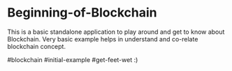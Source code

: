 # Beginning-of-Blockchain
This is a basic standalone application to play around and get to know about Blockchain. Very basic example helps in understand and co-relate blockchain concept.

#blockchain #initial-example #get-feet-wet :)
